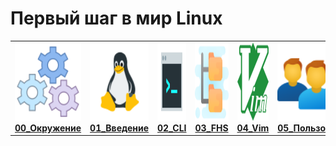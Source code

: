 # Первый шаг в мир Linux

<centet>
  <table>
    <tr>
      <td align="center"><a href="00_Настройка_окружения_для_лабораторных_работ/README.md"><img src="images/setting.png" width="125px;" height="125px;"><br /><b>00_Окружение</b></a></td>
      <td align="center"><a href="01_Введение/README.md"><img src="images/tux2.png" width="125px;" height="125px;"><br /><b>01_Введение</b></a></td>
      <td align="center"><a href="02_Знакомство_с_интерфейсом_командной_строки/README.md"><img src="images/cli.png" width="125px;" height="125px;"><br /><b>02_CLI</b></a></td>
      <td align="center"><a href="03_Файловая_структура_linux/README.md"><img src="images/fhs.png" width="125px;" height="125px;"><br /><b>03_FHS</b></a></td>
      <td align="center"><a href="04_Знакомство_с_текстовыми_редакторами/README.md"><img src="images/vim.png" width="125px;" height="125px;"><br /><b>04_Vim</b></a></td>
      <td align="center"><a href="05_Управление_пользователями_и_группами/README.md"><img src="images/users.png" width="125px;" height="125px;"><br /><b>05_Пользователи</b></a></td>
      <td align="center"><a href="06_Управление_процессами/README.md"><img src="images/proc.png" width="125px;" height="125px;"><br /><b>06_Процессы</b></a></td>
      <td align="center"><a href="07_Установка_и_обновление_программ/README.md"><img src="images/yum.png" width="125px;" height="125px;"><br /><b>07_Установка\обновление</b></a></td>
      <td align="center"><a href="08_Конфигурирование_сети/README.md"><img src="images/net.png" width="125px;" height="125px;"><br /><b>08_Сеть</b></a></td>
      <td align="center"><a href="09_Bash/README.md"><img src="images/bash.png" width="125px;" height="125px;"><br /><b>09_Bash</b></a></td>
      <td align="center"><a href="10_Ansible/README.md"><img src="images/ansible.png" width="125px;" height="125px;"><br /><b>10_Ansible</b></a></td>
      <td align="center"><a href="11_Базовый_troobleshooting/README.md"><img src="images/tsh.png" width="125px;" height="125px;"><br /><b>10_Troobleshooting</b></a></td>
      <td align="center"><a href="exam/README.md"><img src="images/exam.png" width="125px;" height="125px;"><br /><b>Exam</b></a></td>
    </tr>
  </table>
</center>
